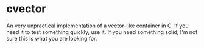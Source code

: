 # cvector
An very unpractical implementation of a vector-like container in C. If you need it to test something quickly, use it. If you need something solid, I'm not sure this is what you are looking for.
